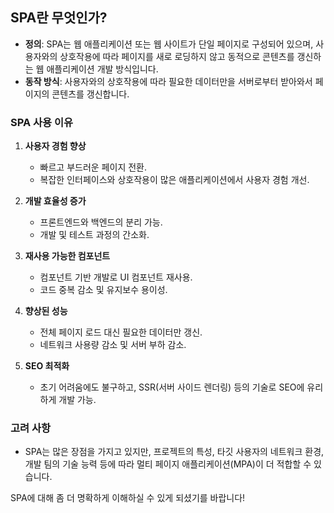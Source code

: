 ## SPA란 무엇인가?

- **정의**: SPA는 웹 애플리케이션 또는 웹 사이트가 단일 페이지로 구성되어 있으며, 사용자와의 상호작용에 따라 페이지를 새로 로딩하지 않고 동적으로 콘텐츠를 갱신하는 웹 애플리케이션 개발 방식입니다.
- **동작 방식**: 사용자와의 상호작용에 따라 필요한 데이터만을 서버로부터 받아와서 페이지의 콘텐츠를 갱신합니다.

### SPA 사용 이유

1. **사용자 경험 향상**
   - 빠르고 부드러운 페이지 전환.
   - 복잡한 인터페이스와 상호작용이 많은 애플리케이션에서 사용자 경험 개선.

2. **개발 효율성 증가**
   - 프론트엔드와 백엔드의 분리 가능.
   - 개발 및 테스트 과정의 간소화.

3. **재사용 가능한 컴포넌트**
   - 컴포넌트 기반 개발로 UI 컴포넌트 재사용.
   - 코드 중복 감소 및 유지보수 용이성.

4. **향상된 성능**
   - 전체 페이지 로드 대신 필요한 데이터만 갱신.
   - 네트워크 사용량 감소 및 서버 부하 감소.

5. **SEO 최적화**
   - 초기 어려움에도 불구하고, SSR(서버 사이드 렌더링) 등의 기술로 SEO에 유리하게 개발 가능.

### 고려 사항
- SPA는 많은 장점을 가지고 있지만, 프로젝트의 특성, 타깃 사용자의 네트워크 환경, 개발 팀의 기술 능력 등에 따라 멀티 페이지 애플리케이션(MPA)이 더 적합할 수 있습니다.

SPA에 대해 좀 더 명확하게 이해하실 수 있게 되셨기를 바랍니다!